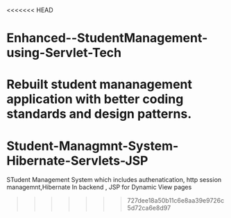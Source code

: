 <<<<<<< HEAD
# Enhanced--StudentManagement-using-Servlet-Tech
Rebuilt student mananagement application with better coding standards and design patterns.
=======
# Student-Managmnt-System-Hibernate-Servlets-JSP
STudent Management System which includes authenatication, http session managemnt,Hibernate In backend , JSP for Dynamic View pages 
>>>>>>> 727dee18a50b11c6e8aa39e9726c5d72ca6e8d97
